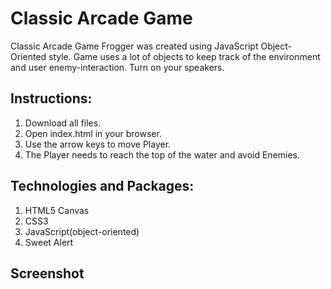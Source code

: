 # Classic Arcade Game

Classic Arcade Game Frogger was created using JavaScript Object-Oriented style. Game uses a lot of objects to keep track of the environment and user enemy-interaction. Turn on your speakers.

## Instructions:
1.	Download all files.
2.	Open index.html in your browser.
3.	Use the arrow keys to move Player.
4.	The Player needs to reach the top of the water and avoid Enemies.

## Technologies and Packages:
1.	HTML5 Canvas
2.	CSS3
3.	JavaScript(object-oriented)
4.	Sweet Alert

## Screenshot
